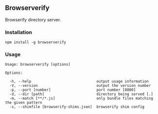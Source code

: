 ## Browserverify

Browserify directory server.

### Installation

    npm install -g browserverify

### Usage

```
Usage: browserverify [options]

Options:

  -h, --help                              output usage information
  -V, --version                           output the version number
  -p, --port [number]                     port number [8080]
  -d, --dir [path]                        directory being served [.]
  -m, --match [**/*.js]                   only bundle files matching the given pattern
  -s, --shimfile [browserify-shims.json]  browserify shim config
```